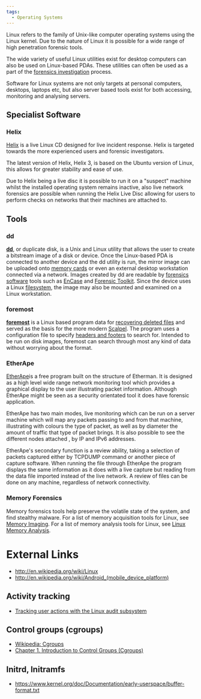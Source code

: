 ```yaml
---
tags:
  - Operating Systems
---
```

Linux refers to the family of Unix-like computer operating systems using
the Linux kernel. Due to the nature of Linux it is possible for a wide
range of high penetration forensic tools.

The wide variety of useful Linux utilities exist for desktop computers
can also be used on Linux-based PDAs. These utilities can often be used
as a part of the [forensics investigation](forensics_investigation.md) process.

Software for Linux systems are not only targets at personal computers,
desktops, laptops etc, but also server based tools exist for both
accessing, monitoring and analysing servers.

## Specialist Software

### Helix

[Helix](http://www.e-fense.com/h3-enterprise.php) is a live Linux CD
designed for live incident response. Helix is targeted towards the more
experienced users and forensic investigators.

The latest version of Helix, Helix 3, is based on the Ubuntu version of
Linux, this allows for greater stability and ease of use.

Due to Helix being a live disc it is possible to run it on a "suspect"
machine whilst the installed operating system remains inactive, also
live network forensics are possible when running the Helix Live Disc
allowing for users to perform checks on networks that their machines are
attached to.

## Tools

### dd

**[dd](dd.md)**, or duplicate disk, is a Unix and Linux utility
that allows the user to create a bitstream image of a disk or device.
Once the Linux-based PDA is connected to another device and the dd
utility is run, the mirror image can be uploaded onto [memory
cards](memory_card.md) or even an external desktop workstation
connected via a network. Images created by dd are readable by [forensics
software](forensics_software.md) tools such as
[EnCase](encase.md) and [Forensic
Toolkit](forensic_toolkit.md). Since the device uses a Linux
[filesystem](filesystem.md), the image may also be mounted and
examined on a Linux workstation.

### foremost

**[foremost](foremost.md)** is a Linux based program data for
[recovering deleted files](recovering_deleted_data.md) and
served as the basis for the more modern [Scalpel](scalpel.md).
The program uses a configuration file to specify [headers and
footers](file_formats.md) to search for. Intended to be run on
disk images, foremost can search through most any kind of data without
worrying about the format.

### EtherApe

[EtherApe](http://etherape.sourceforge.net/)is a free program built on
the structure of Etherman. It is designed as a high level wide range
network monitoring tool which provides a graphical display to the user
illustrating packet information. Although EtherApe might be seen as a
security orientated tool it does have forensic application.

EtherApe has two main modes, live monitoring which can be run on a
server machine which will map any packets passing to and from that
machine, illustrating with colours the type of packet, as well as by
diameter the amount of traffic that type of packet brings. It is also
possible to see the different nodes attached , by IP and IPv6 addresses.

EtherApe's secondary function is a review ability, taking a selection of
packets captured either by TCPDUMP command or another piece of capture
software. When running the file through EtherApe the program displays
the same information as it does with a live capture but reading from the
data file imported instead of the live network. A review of files can be
done on any machine, regardless of network connectivity.

### Memory Forensics

Memory forensics tools help preserve the volatile state of the system,
and find stealthy malware. For a list of memory acquisition tools for
Linux, see [Memory Imaging](memory_imaging.md). For
a list of memory analysis tools for Linux, see [Linux Memory
Analysis](linux_memory_analysis.md).

# External Links

* <http://en.wikipedia.org/wiki/Linux>
* <http://en.wikipedia.org/wiki/Android_(mobile_device_platform)>

## Activity tracking

* [Tracking user actions with the Linux audit
  subsystem](http://civilfritz.net/tracking-user-actions-with-the-linux-audit-subsystem/)

## Control groups (cgroups)

* [Wikipedia: Cgroups](http://en.wikipedia.org/wiki/Cgroups)
* [⁠Chapter 1. Introduction to Control Groups
  (Cgroups)](https://access.redhat.com/documentation/en-US/Red_Hat_Enterprise_Linux/6/html/Resource_Management_Guide/ch01.html)

## Initrd, Initramfs

* <https://www.kernel.org/doc/Documentation/early-userspace/buffer-format.txt>
